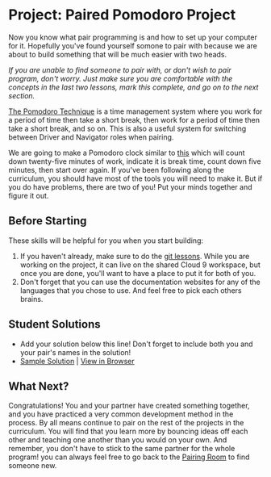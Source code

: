 # Project: Paired Pomodoro Project
<!-- *Estimated Time: 4-8 hrs* -->

Now you know what pair programming is and how to set up your computer for it. Hopefully you've found yourself somone to pair with because we are about to build something that will be much easier with two heads.

*If you are unable to find someone to pair with, or don't wish to pair program, don't worry. Just make sure you are comfortable with the concepts in the last two lessons, mark this complete, and go on to the next section.*

[The Pomodoro Technique](https://en.wikipedia.org/wiki/Pomodoro_Technique) is a time management system where you work for a period of time then take a short break, then work for a period of time then take a short break, and so on. This is also a useful system for switching between Driver and Navigator roles when pairing.

We are going to make a Pomodoro clock similar to [this](https://arcane-ravine-59782.herokuapp.com/) which will count down twenty-five minutes of work, indicate it is break time, count down five minutes, then start over again. If you've been following along the curriculum, you should have most of the tools you will need to make it. But if you do have problems, there are two of you! Put your minds together and figure it out.


## Before Starting

These skills will be helpful for you when you start building:

1. If you haven't already, make sure to do the [git lessons](http://www.theodinproject.com/courses/web-development-101/lessons/introduction-to-git). While you are working on the project, it can live on the shared Cloud 9 workspace, but once you are done, you'll want to have a place to put it for both of you.
2. Don't forget that you can use the documentation websites for any of the languages that you chose to use. And feel free to pick each others brains.


## Student Solutions

* Add your solution below this line! Don't forget to include both you and your pair's names in the solution!
* [Sample Solution](https://github.com/ChadKreutzer/pomodoro_clock) | [View in Browser](https://arcane-ravine-59782.herokuapp.com/)


## What Next?

Congratulations! You and your partner have created something together, and you have practiced a very common development method in the process. By all means continue to pair on the rest of the projects in the curriculum. You will find that you learn more by bouncing ideas off each other and teaching one another than you would on your own. And remember, you don't have to stick to the same partner for the whole program! you can always feel free to go back to the [Pairing Room](https://gitter.im/TheOdinProject/LookingForPairs) to find someone new.

